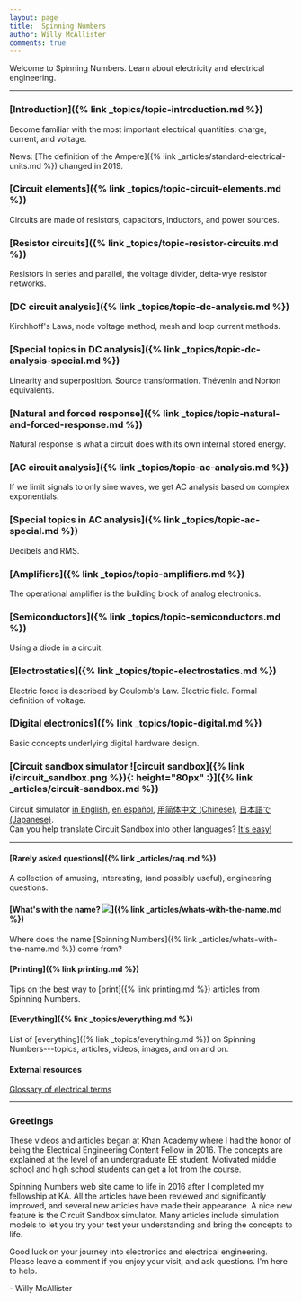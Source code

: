 ```yaml
--- 
layout: page
title:  Spinning Numbers 
author: Willy McAllister
comments: true
---
```


Welcome to Spinning Numbers. Learn about electricity and electrical engineering.

---

### [Introduction]({% link _topics/topic-introduction.md %})
Become familiar with the most important electrical quantities: charge, current, and voltage.

News: [The definition of the Ampere]({% link _articles/standard-electrical-units.md %}) changed in 2019.

### [Circuit elements]({% link _topics/topic-circuit-elements.md %})
Circuits are made of resistors, capacitors, inductors, and power sources.

### [Resistor circuits]({% link _topics/topic-resistor-circuits.md %})
Resistors in series and parallel, the voltage divider, delta-wye resistor networks.

### [DC circuit analysis]({% link _topics/topic-dc-analysis.md %})
Kirchhoff's Laws, node voltage method, mesh and loop current methods. 

### [Special topics in DC analysis]({% link _topics/topic-dc-analysis-special.md %})
Linearity and superposition. Source transformation. Thévenin and Norton equivalents.

### [Natural and forced response]({% link _topics/topic-natural-and-forced-response.md %})
Natural response is what a circuit does with its own internal stored energy.  

### [AC circuit analysis]({% link _topics/topic-ac-analysis.md %})
If we limit signals to only sine waves, we get AC analysis based on complex exponentials. 

### [Special topics in AC analysis]({% link _topics/topic-ac-special.md %})

Decibels and RMS.

### [Amplifiers]({% link _topics/topic-amplifiers.md %})
The operational amplifier is the building block of analog electronics.

### [Semiconductors]({% link _topics/topic-semiconductors.md %}) 
Using a diode in a circuit.

### [Electrostatics]({% link _topics/topic-electrostatics.md %})  
Electric force is described by Coulomb's Law. Electric field. Formal definition of voltage.

### [Digital electronics]({% link _topics/topic-digital.md %})
Basic concepts underlying digital hardware design.

### [Circuit sandbox simulator ![circuit sandbox]({% link i/circuit_sandbox.png %}){: height="80px" :}]({% link _articles/circuit-sandbox.md %})

Circuit simulator [in English](https://spinningnumbers.org/circuit-sandbox/index.html), [en español](https://spinningnumbers.org/circuit-sandbox/index-es.html), [用简体中文 (Chinese)](https://spinningnumbers.org/circuit-sandbox/index-zh.html), [日本語で (Japanese)](https://spinningnumbers.org/circuit-sandbox/index-ja.html).  
Can you help translate Circuit Sandbox into other languages? [It's easy!](a/circuit-sandbox.html#translation) 

---
#### [Rarely asked questions]({% link _articles/raq.md %})
A collection of amusing, interesting, (and possibly useful), engineering questions.

#### [What's with the name? <img class="sn-logo" src="/i/sn_logo.svg">]({% link _articles/whats-with-the-name.md %})     
Where does the name [Spinning Numbers]({% link _articles/whats-with-the-name.md %}) come from?

#### [Printing]({% link printing.md %})  
Tips on the best way to [print]({% link printing.md %}) articles from Spinning Numbers.

#### [Everything]({% link _topics/everything.md %})
List of [everything]({% link _topics/everything.md %}) on Spinning Numbers---topics, articles, videos, images, and on and on.

#### External resources

[Glossary of electrical terms](https://electricalschool.org/)

----

### Greetings

These videos and articles began at Khan Academy where I had the honor of being the Electrical Engineering Content Fellow in 2016. The concepts are explained at the level of an undergraduate EE student. Motivated middle school and high school students can get a lot from the course. 

Spinning Numbers web site came to life in 2016 after I completed my fellowship at KA. All the articles have been reviewed and significantly improved, and several new articles have made their appearance. A nice new feature is the Circuit Sandbox simulator. Many articles include simulation models to let you try your test your understanding and bring the concepts to life. 

Good luck on your journey into electronics and electrical engineering. Please leave a comment if you enjoy your visit, and ask questions. I'm here to help.

   \- Willy McAllister
